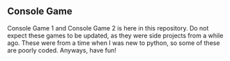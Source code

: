 ## Console Game
Console Game 1 and Console Game 2 is here in this repository.
Do not expect these games to be updated, as they were side projects from a while ago. 
These were from a time when I was new to python, so some of these are poorly coded.
Anyways, have fun!
